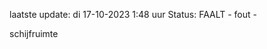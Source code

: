 laatste update: 
di 17-10-2023  1:48   uur 
Status: FAALT - fout - 
<div class="service R">schijfruimte</div>